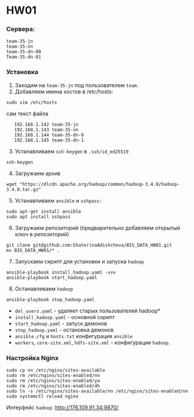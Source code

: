 # HW01
### Сервера:
```
team-35-jn
team-35-nn
team-35-dn-00
Team-35-dn-01
```

### Установка
1. Заходим на ```team-35-jn``` под пользователем ```team```.
2. Добавляем имена хостов в /etc/hosts:
```
sudo vim /etc/hosts
```

сам текст файла
```
   192.168.1.142 team-35-jn
   192.168.1.143 team-35-nn
   192.168.1.144 team-35-dn-0
   192.168.1.145 team-35-dn-1
```

3. Устанавливаем ```ssh-keygen``` в ```.ssh/id_ed25519```
```
ssh-keygen
```

4. Загружаем архив
```
wget "https://dlcdn.apache.org/hadoop/common/hadoop-3.4.0/hadoop-3.4.0.tar.gz" 
```
5. Устанавливаем ```ansible``` и ```sshpass:```
```
sudo apt-get install ansible
sudo apt install sshpass
```
6. Загружаем репозиторий (предварительно добавляем открытый ключ в репозиторий)
```
git clone git@github.com:EkaterinaAdishcheva/BIG_DATA_HW01.git
mv BIG_DATA_HW01/* .
```            
7. Запускаем скрипт для установки и запуска ```hadoop```
```
ansible-playbook install_hadoop.yaml -vvv
ansible-playbook start_hadoop.yaml
```
8. Останавливаем ```hadoop```
```
ansible-playbook stop_hadoop.yaml
```

   
* ```del_users.yaml``` - удаляет старых пользователей hadoop*
* ```install_hadoop.yaml``` - основной скрипт 
* ```start_hadoop.yaml``` - запуск демонов 
* ```stop_hadoop.yaml``` - остановка демонов
* ```ansible.cfg``` и ```hosts.txt``` конфигурация ```ansible```
* ```workers```, ```core-site.xml```, ```hdfs-site.xml``` - конфигурации ```hadoop```.


### Настройка Nginx
```
sudo cp nn /etc/nginx/sites-available
sudo rm /etc/nginx/sites-enabled/nn
sudo rm /etc/nginx/sites-enabled/ya
sudo rm /etc/nginx/sites-enabled/dh
sudo ln -s /etc/nginx/sites-available/nn /etc/nginx/sites-enabled/nn
sudo systemctl reload nginx
```
Интерфейс ```hadoop```: http://176.109.91.34:9870/

